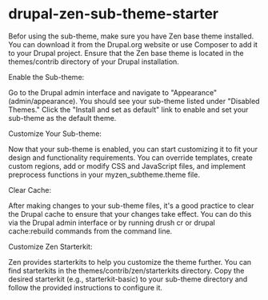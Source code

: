 # drupal-zen-sub-theme-starter
 
Befor using the sub-theme, make sure you have Zen base theme installed. You can download it from the Drupal.org website or use Composer to add it to your Drupal project. Ensure that the Zen base theme is located in the themes/contrib directory of your Drupal installation.

Enable the Sub-theme:

Go to the Drupal admin interface and navigate to "Appearance" (admin/appearance). You should see your sub-theme listed under "Disabled Themes." Click the "Install and set as default" link to enable and set your sub-theme as the default theme.

Customize Your Sub-theme:

Now that your sub-theme is enabled, you can start customizing it to fit your design and functionality requirements. You can override templates, create custom regions, add or modify CSS and JavaScript files, and implement preprocess functions in your myzen_subtheme.theme file.

Clear Cache:

After making changes to your sub-theme files, it's a good practice to clear the Drupal cache to ensure that your changes take effect. You can do this via the Drupal admin interface or by running drush cr or drupal cache:rebuild commands from the command line.

Customize Zen Starterkit:

Zen provides starterkits to help you customize the theme further. You can find starterkits in the themes/contrib/zen/starterkits directory. Copy the desired starterkit (e.g., starterkit-basic) to your sub-theme directory and follow the provided instructions to configure it.